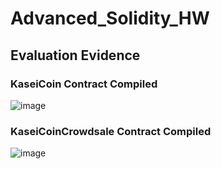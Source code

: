 # Advanced_Solidity_HW

## Evaluation Evidence 

### KaseiCoin Contract Compiled 
![image](https://user-images.githubusercontent.com/100542673/187767231-394677c4-9632-4911-8e37-826c37be5417.png)


### KaseiCoinCrowdsale Contract Compiled
![image](https://user-images.githubusercontent.com/100542673/187775602-f25c4156-18c7-43bc-a44c-89494d7cbb56.png)


